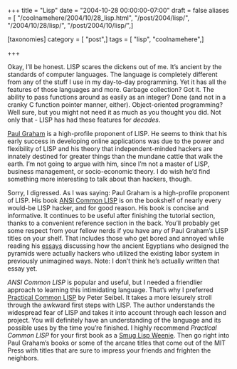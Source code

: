 +++
title = "Lisp"
date = "2004-10-28 00:00:00-07:00"
draft = false
aliases = [ "/coolnamehere/2004/10/28_lisp.html", "/post/2004/lisp/", "/2004/10/28/lisp/", "/post/2004/10/lisp/",]

[taxonomies]
category = [ "post",]
tags = [ "lisp", "coolnamehere",]

+++

Okay, I’ll be honest. LISP scares the dickens out of me. It’s ancient by
the standards of computer languages. The language is completely
different from any of the stuff I use in my day-to-day programming. Yet
it has all the features of those languages and more. Garbage collection?
Got it. The ability to pass functions around as easily as an integer?
Done (and not in a cranky C function pointer manner, either).
Object-oriented programming? Well sure, but you might not need it as
much as you thought you did. Not only that - LISP has had these features
for *decades*.

[Paul Graham](http://www.paulgraham.com/) is a high-profile proponent of
LISP. He seems to think that his early success in developing online
applications was due to the power and flexibility of LISP and his theory
that independent-minded hackers are innately destined for greater things
than the mundane cattle that walk the earth. I’m not going to argue with
him, since I’m not a master of LISP, business management, or
socio-economic theory. I do wish he’d find something more interesting to
talk about than hackers, though.

Sorry, I digressed. As I was saying: Paul Graham is a high-profile
proponent of LISP. His book [ANSI Common
LISP](http://www.paulgraham.com/acl.html) is on the bookshelf of nearly
every would-be LISP hacker, and for good reason. His book is concise and
informative. It continues to be useful after finishing the tutorial
section, thanks to a convenient reference section in the back. You’ll
probably get some respect from your fellow nerds if you have any of Paul
Graham’s LISP titles on your shelf. That includes those who get bored
and annoyed while reading his
[essays](http://www.paulgraham.com/articles.html) discussing how the
ancient Egyptians who designed the pyramids were actually hackers who
utilized the existing labor system in previously unimagined ways. Note:
I don’t think he’s actually written that essay yet.

*ANSI Common LISP* is popular and useful, but I needed a friendlier
approach to learning this intimidating language. That’s why I preferred
[Practical Common LISP](http://www.gigamonkeys.com/book/) by Peter
Seibel. It takes a more leisurely stroll through the awkward first steps
with LISP. The author understands the widespread fear of LISP and takes
it into account through each lesson and project. You will definitely
have an understanding of the language and its possible uses by the time
you’re finished. I highly recommend *Practical Common LISP* for your
first book as a [Smug Lisp
Weenie](http://c2.com/cgi/wiki?SmugLispWeenie). Then go right into Paul
Graham’s books or some of the arcane titles that come out of the MIT
Press with titles that are sure to impress your friends and frighten the
neighbors.